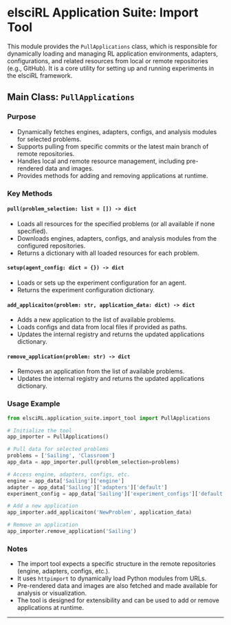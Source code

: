 <!-- filepath: /home/philip/Documents/elsciRL-Wiki/Documentation/Application_Suite/import_tool.md -->

# elsciRL Application Suite: Import Tool

This module provides the `PullApplications` class, which is responsible for dynamically loading and managing RL application environments, adapters, configurations, and related resources from local or remote repositories (e.g., GitHub). It is a core utility for setting up and running experiments in the elsciRL framework.

## Main Class: `PullApplications`

### Purpose
- Dynamically fetches engines, adapters, configs, and analysis modules for selected problems.
- Supports pulling from specific commits or the latest main branch of remote repositories.
- Handles local and remote resource management, including pre-rendered data and images.
- Provides methods for adding and removing applications at runtime.

### Key Methods

#### `pull(problem_selection: list = []) -> dict`
- Loads all resources for the specified problems (or all available if none specified).
- Downloads engines, adapters, configs, and analysis modules from the configured repositories.
- Returns a dictionary with all loaded resources for each problem.

#### `setup(agent_config: dict = {}) -> dict`
- Loads or sets up the experiment configuration for an agent.
- Returns the experiment configuration dictionary.

#### `add_applicaiton(problem: str, application_data: dict) -> dict`
- Adds a new application to the list of available problems.
- Loads configs and data from local files if provided as paths.
- Updates the internal registry and returns the updated applications dictionary.

#### `remove_application(problem: str) -> dict`
- Removes an application from the list of available problems.
- Updates the internal registry and returns the updated applications dictionary.

### Usage Example

```python
from elsciRL.application_suite.import_tool import PullApplications

# Initialize the tool
app_importer = PullApplications()

# Pull data for selected problems
problems = ['Sailing', 'Classroom']
app_data = app_importer.pull(problem_selection=problems)

# Access engine, adapters, configs, etc.
engine = app_data['Sailing']['engine']
adapter = app_data['Sailing']['adapters']['default']
experiment_config = app_data['Sailing']['experiment_configs']['default']

# Add a new application
app_importer.add_applicaiton('NewProblem', application_data)

# Remove an application
app_importer.remove_application('Sailing')
```

### Notes
- The import tool expects a specific structure in the remote repositories (engine, adapters, configs, etc.).
- It uses `httpimport` to dynamically load Python modules from URLs.
- Pre-rendered data and images are also fetched and made available for analysis or visualization.
- The tool is designed for extensibility and can be used to add or remove applications at runtime.

---